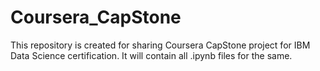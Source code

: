 # Coursera_CapStone
This repository is created for sharing Coursera CapStone project for IBM Data Science certification.
It will contain all .ipynb files for the same.
